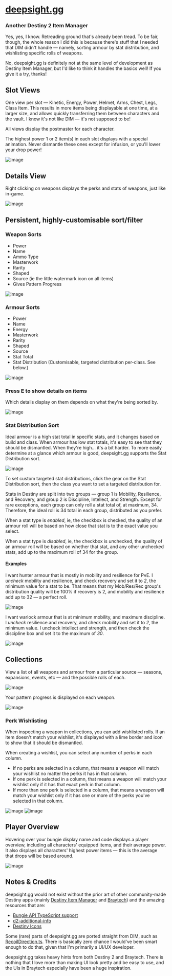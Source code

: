 # [deepsight.gg](https://deepsight.gg)
### Another Destiny 2 Item Manager

Yes, yes, I know. Retreading ground that's already been tread. To be fair, though, the whole reason I did this is because there's stuff that I needed that DIM didn't handle — namely, sorting armour by stat distribution, and wishlisting specific rolls of weapons.

No, deepsight.gg is definitely not at the same level of development as Destiny Item Manager, but I'd like to think it handles the basics well! If you give it a try, thanks!

## Slot Views
One view per slot — Kinetic, Energy, Power, Helmet, Arms, Chest, Legs, Class Item. This results in more items being displayable at one time, at a larger size, and allows quickly transferring them between characters and the vault. I know it's not like DIM — it's not supposed to be!

All views display the postmaster for each character.

The highest power 1 or 2 item(s) in each slot displays with a special animation. Never dismantle these ones except for infusion, or you'll lower your drop power!

![image](https://user-images.githubusercontent.com/6081834/209422574-9c48fc61-18ae-4fc6-83fc-0596dc85b836.png)

## Details View
Right clicking on weapons displays the perks and stats of weapons, just like in-game.

![image](https://user-images.githubusercontent.com/6081834/211501897-bf3a5ad2-d8c0-44cb-827d-48a5759de14d.png)

## Persistent, highly-customisable sort/filter
### Weapon Sorts 
- Power
- Name
- Ammo Type
- Masterwork
- Rarity
- Shaped
- Source (ie the little watermark icon on all items)
- Gives Pattern Progress

![image](https://user-images.githubusercontent.com/6081834/209422608-cc25fb7f-fe12-4ee2-9ef7-3e1aa53d7443.png)

### Armour Sorts
- Power
- Name
- Energy
- Masterwork
- Rarity
- Shaped
- Source
- Stat Total
- Stat Distribution (Customisable, targeted distribution per-class. See below.)

![image](https://user-images.githubusercontent.com/6081834/209422617-e2c972e6-088f-42df-b4a4-6c4f30a0d11f.png)

### Press E to show details on items 
Which details display on them depends on what they're being sorted by.
 
![image](https://user-images.githubusercontent.com/6081834/209422626-5980de0d-c582-44be-8b88-6585877f0e50.png)
 
### Stat Distribution Sort
Ideal armour is a high stat total in specific stats, and it changes based on build and class. When armour has low stat totals, it's easy to see that they should be dismantled. When they're high... it's a bit harder. To more easily determine at a glance which armour is good, deepsight.gg supports the Stat Distribution sort.

![image](https://user-images.githubusercontent.com/6081834/209422656-7160e483-a4f9-4d4a-8792-95c7db2e7576.png)

To set custom targeted stat distributions, click the gear on the Stat Distribution sort, then the class you want to set a targeted distribution for. 

Stats in Destiny are split into two groups — group 1 is Mobility, Resilience, and Recovery, and group 2 is Discipline, Intellect, and Strength. Except for rare exceptions, each group can only roll a stat total of, at maximum, 34. Therefore, the ideal roll is 34 total in each group, distributed as you prefer.

When a stat type is *enabled*, ie, the checkbox is checked, the quality of an armour roll will be based on how close that stat is to the exact value you select.

When a stat type is *disabled*, ie, the checkbox is *un*checked, the quality of an armour roll will be based on whether that stat, and any other unchecked stats, add up to the maximum roll of 34 for the group.

#### Examples
I want hunter armour that is mostly in mobility and resilience for PvE. I *uncheck* mobility and resilience, and check recovery and set it to *2*, the minimum value for a stat to be. That means that my Mob/Res/Rec group's distribution quality will be 100% if recovery is 2, and mobility and resilience add up to 32 — a perfect roll.

![image](https://user-images.githubusercontent.com/6081834/209422662-427e122b-7f28-4231-8399-50ebec10ffb4.png)

I want warlock armour that is at minimum mobility, and maximum discipline. I *uncheck* resilience and recovery, and check mobility and set it to *2*, the minimum value. I uncheck intellect and strength, and then check the discipline box and set it to the maximum of *30*.

![image](https://user-images.githubusercontent.com/6081834/209422665-6296f929-a8bf-4bca-baab-aa62eabf379c.png)

## Collections
View a list of all weapons and armour from a particular source — seasons, expansions, events, etc — and the possible rolls of each. 

![image](https://user-images.githubusercontent.com/6081834/209422841-14113e21-dafc-47c4-97f5-8c3b39fb9428.png)

Your pattern progress is displayed on each weapon.

![image](https://user-images.githubusercontent.com/6081834/209422695-3e8102f1-a0f7-4e86-aa8a-cc607f614c2a.png)

### Perk Wishlisting
When inspecting a weapon in collections, you can add wishlisted rolls. If an item doesn't match your wishlist, it's displayed with a lime border and icon to show that it should be dismantled.

When creating a wishlist, you can select any number of perks in each column. 
- If no perks are selected in a column, that means a weapon will match your wishlist no matter the perks it has in that column.
- If one perk is selected in a column, that means a weapon will match your wishlist only if it has that exact perk in that column.
- If more than one perk is selected in a column, that means a weapon will match your wishlist only if it has one or more of the perks you've selected in that column.

![image](https://user-images.githubusercontent.com/6081834/211508234-b3e24069-f7c2-4e0d-a85f-2d6a9630ace0.png)
![image](https://user-images.githubusercontent.com/6081834/209422767-4de63ccf-fe5c-4319-96bd-e34182504aa3.png)

## Player Overview
Hovering over your bungie display name and code displays a player overview, including all characters' equipped items, and their average power. It also displays all characters' highest power items — this is the average that drops will be based around.

![image](https://user-images.githubusercontent.com/6081834/209422787-568c23c2-2217-452b-a4ea-4dee06c08ed6.png)

## Notes & Credits
deepsight.gg would not exist without the prior art of other community-made Destiny apps (mainly [Destiny Item Manager](https://app.destinyitemmanager.com/) and [Braytech](https://bray.tech/)) and the amazing resources that are:
- [Bungie API TypeScript support](https://github.com/DestinyItemManager/bungie-api-ts)
- [d2-additional-info](https://github.com/DestinyItemManager/d2-additional-info)
- [Destiny Icons](https://github.com/justrealmilk/destiny-icons)

Some (rare) parts of deepsight.gg are ported straight from DIM, such as [RecoilDirection.ts](src/ui/inventory/tooltip/stats/RecoilDirection.ts). There is basically zero chance I would've been smart enough to do that, given that I'm primarily a UI/UX developer.

deepsight.gg takes heavy hints from both Destiny 2 and Braytech. There is nothing that I love more than making UI look pretty and be easy to use, and the UIs in Braytech especially have been a huge inspiration.
